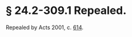 # § 24.2-309.1 Repealed.

<p>Repealed by Acts 2001, c. <a href='http://lis.virginia.gov/cgi-bin/legp604.exe?011+ful+CHAP0614'>614</a>.</p>